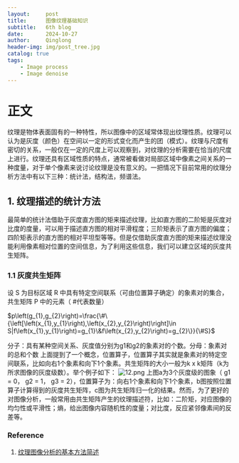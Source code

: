 ```yaml
---
layout:     post
title:      图像纹理基础知识
subtitle:   6th blog
date:       2024-10-27
author:     Qinglong
header-img: img/post_tree.jpg
catalog: true
tags:
    - Image process
    - Image denoise
---
```


# 正文
纹理是物体表面固有的一种特性，所以图像中的区域常体现出纹理性质。纹理可以认为是灰度（颜色）在空间以一定的形式变化而产生的团（模式）。纹理与尺度有密切的关系，一般仅在一定的尺度上可以观察到，对纹理的分析需要在恰当的尺度上进行。纹理还具有区域性质的特点，通常被看做对局部区域中像素之间关系的一种度量，对于单个像素来说讨论纹理是没有意义的。一把情况下目前常用的纹理分析方法中有以下三种：统计法，结构法，频谱法。


## 1. 纹理描述的统计方法
最简单的统计法借助于灰度直方图的矩来描述纹理，比如直方图的二阶矩是灰度对比度的度量，可以用于描述直方图的相对平滑程度；三阶矩表示了直方图的偏度；四阶矩表示的直方图的相对平坦型等等。但是仅借助灰度直方图的矩来描述纹理没能利用像素相对位置的空间信息，为了利用这些信息，我们可以建立区域的灰度共生矩阵。

### 1.1 灰度共生矩阵  
设 S 为目标区域 R 中具有特定空间联系（可由位置算子确定）的象素对的集合，共生矩阵 P 中的元素（ #代表数量）

$p\left(g_{1},g_{2}\right)=\frac{\#\{\left[\left(x_{1},y_{1}\right),\left(x_{2},y_{2}\right)\right]\in S|f\left(x_{1},y_{1}\right)=g_{1}\&f\left(x_{2},y_{2}\right)=g_{2}\}}{\#S}$

分子：具有某种空间关系、灰度值分别为g1和g2的象素对的个数。分母：象素对的总和个数
上面提到了一个概念，位置算子，位置算子其实就是象素对的特定空间联系，比如向右1个象素和向下1个象素。共生矩阵的大小一般为k x k矩阵（k为所求图像的灰度级数）。举个例子如下：
![12.png](https://s2.loli.net/2024/10/27/HfkV538KWRPDETu.png)
上图a为3个灰度级的图象（ g1 = 0， g2 = 1， g3 = 2），位置算子为：向右1个象素和向下1个象素，b图按照位置算子计算得到的灰度共生矩阵，c图为共生矩阵归一化的结果。然而，为了更好的对图像分析，一般常用由共生矩阵产生的纹理描述符，比如：二阶矩，对应图像的均匀性或平滑性；熵，给出图像内容随机性的度量；对比度，反应紧邻像素间的反差等。

### Reference
1. [纹理图像分析的基本方法简述](https://mp.weixin.qq.com/s?__biz=MzIzNDM2OTMzOQ%3D%3D&chksm=e8f63ec3df81b7d588d7eabd04bcad1aec840449c4eb265a4e0068b00496f6cbf62295bcbdc3&idx=1&mid=2247485079&scene=21&sn=ca11aeccee0a4856aae00a1bdf1502a0#wechat_redirect)

